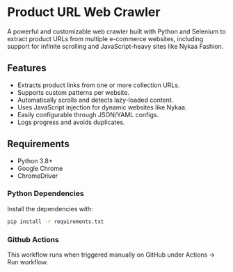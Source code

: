# Product URL Web Crawler

A powerful and customizable web crawler built with Python and Selenium to extract product URLs from multiple e-commerce websites, including support for infinite scrolling and JavaScript-heavy sites like Nykaa Fashion.

## Features

- Extracts product links from one or more collection URLs.
- Supports custom patterns per website.
- Automatically scrolls and detects lazy-loaded content.
- Uses JavaScript injection for dynamic websites like Nykaa.
- Easily configurable through JSON/YAML configs.
- Logs progress and avoids duplicates.

## Requirements

- Python 3.8+
- Google Chrome
- ChromeDriver

### Python Dependencies

Install the dependencies with:

```bash
pip install -r requirements.txt
```

### Github Actions
This workflow runs when triggered manually on GitHub under Actions → Run workflow.